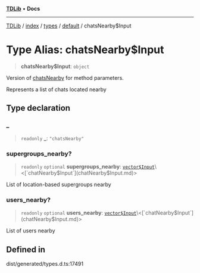 [**TDLib**](../../../../../../README.md) • **Docs**

***

[TDLib](../../../../../../modules.md) / [index](../../../../../README.md) / [types](../../../README.md) / [default](../README.md) / chatsNearby$Input

# Type Alias: chatsNearby$Input

> **chatsNearby$Input**: `object`

Version of [chatsNearby](chatsNearby.md) for method parameters.

Represents a list of chats located nearby

## Type declaration

### \_

> `readonly` **\_**: `"chatsNearby"`

### supergroups\_nearby?

> `readonly` `optional` **supergroups\_nearby**: [`vector$Input`](vector$Input.md)\<[`chatNearby$Input`](chatNearby$Input.md)\>

List of location-based supergroups nearby

### users\_nearby?

> `readonly` `optional` **users\_nearby**: [`vector$Input`](vector$Input.md)\<[`chatNearby$Input`](chatNearby$Input.md)\>

List of users nearby

## Defined in

dist/generated/types.d.ts:17491
